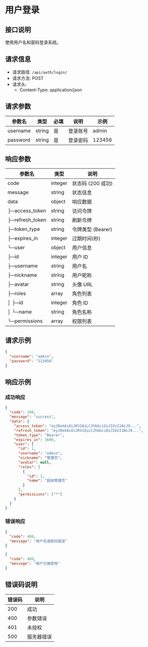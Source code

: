 # 用户登录

## 接口说明

使用用户名和密码登录系统。

## 请求信息

- 请求路径: `/api/auth/login/`
- 请求方法: POST
- 请求头:
  - Content-Type: application/json

## 请求参数

| 参数名   | 类型   | 必填 | 说明     | 示例   |
| -------- | ------ | ---- | -------- | ------ |
| username | string | 是   | 登录账号 | admin  |
| password | string | 是   | 登录密码 | 123456 |

## 响应参数

| 参数名          | 类型    | 说明              |
| --------------- | ------- | ----------------- |
| code            | integer | 状态码 (200 成功) |
| message         | string  | 状态信息          |
| data            | object  | 响应数据          |
| ├─access_token  | string  | 访问令牌          |
| ├─refresh_token | string  | 刷新令牌          |
| ├─token_type    | string  | 令牌类型 (Bearer) |
| ├─expires_in    | integer | 过期时间(秒)      |
| └─user          | object  | 用户信息          |
| ├─id            | integer | 用户 ID           |
| ├─username      | string  | 用户名            |
| ├─nickname      | string  | 用户昵称          |
| ├─avatar        | string  | 头像 URL          |
| ├─roles         | array   | 角色列表          |
| │ ├─id          | integer | 角色 ID           |
| │ └─name        | string  | 角色名称          |
| └─permissions   | array   | 权限列表          |

## 请求示例

```json
{
  "username": "admin",
  "password": "123456"
}
```

## 响应示例

### 成功响应

```json
{
  "code": 200,
  "message": "success",
  "data": {
    "access_token": "eyJ0eXAiOiJKV1QiLCJhbGciOiJIUzI1NiJ9...",
    "refresh_token": "eyJ0eXAiOiJKV1QiLCJhbGciOiJIUzI1NiJ9...",
    "token_type": "Bearer",
    "expires_in": 3600,
    "user": {
      "id": 1,
      "username": "admin",
      "nickname": "管理员",
      "avatar": null,
      "roles": [
        {
          "id": 1,
          "name": "超级管理员"
        }
      ],
      "permissions": ["*"]
    }
  }
}
```

### 错误响应

```json
{
  "code": 400,
  "message": "用户名或密码错误"
}
```

```json
{
  "code": 400,
  "message": "用户已被禁用"
}
```

## 错误码说明

| 错误码 | 说明       |
| ------ | ---------- |
| 200    | 成功       |
| 400    | 参数错误   |
| 401    | 未授权     |
| 500    | 服务器错误 |
